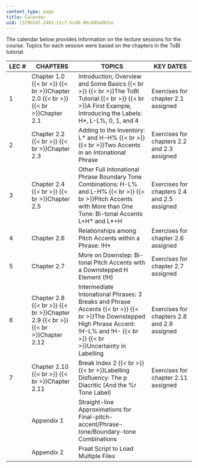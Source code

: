 ```yaml
---
content_type: page
title: Calendar
uid: 1379b2df-2481-21c7-5cd9-90c49da0b7ac
---
```


The calendar below provides information on the lecture sessions for the course. Topics for each session were based on the chapters in the ToBI tutorial.

| LEC # | CHAPTERS | TOPICS | KEY DATES |
| --- | --- | --- | --- |
| 1 | Chapter 1.0  {{< br >}}  {{< br >}}Chapter 2.0  {{< br >}}  {{< br >}}Chapter 2.1 | Introduction, Overview and Some Basics  {{< br >}}  {{< br >}}The ToBI Tutorial  {{< br >}}  {{< br >}}A First Example, Introducing the Labels: H\*, L-L%, 0, 1, and 4 | Exercises for chapter 2.1 assigned |
| 2 | Chapter 2.2  {{< br >}}  {{< br >}}Chapter 2.3 | Adding to the Inventory: L\* and H-H%  {{< br >}}  {{< br >}}Two Accents in an Intonational Phrase | Exercises for chapters 2.2 and 2.3 assigned |
| 3 | Chapter 2.4  {{< br >}}  {{< br >}}Chapter 2.5 | Other Full Intonational Phrase Boundary Tone Combinations: H-L% and L-H%  {{< br >}}  {{< br >}}Pitch Accents with More than One Tone: Bi-tonal Accents L+H\* and L\*+H | Exercises for chapters 2.4 and 2.5 assigned |
| 4 | Chapter 2.6 | Relationships among Pitch Accents within a Phrase: !H\* | Exercises for chapter 2.6 assigned |
| 5 | Chapter 2.7 | More on Downstep: Bi-tonal Pitch Accents with a Downstepped H Element (!H) | Exercises for chapter 2.7 assigned |
| 6 | Chapter 2.8  {{< br >}}  {{< br >}}Chapter 2.9  {{< br >}}  {{< br >}}Chapter 2.12 | Intermediate Intonational Phrases: 3 Breaks and Phrase Accents  {{< br >}}  {{< br >}}The Downstepped High Phrase Accent: !H-L% and !H-  {{< br >}}  {{< br >}}Uncertainty in Labelling | Exercises for chapters 2.8 and 2.9 assigned |
| 7 | Chapter 2.10  {{< br >}}  {{< br >}}Chapter 2.11 | Break Index 2  {{< br >}}  {{< br >}}Labelling Disfluency: The p Diacritic (And the %r Tone Label) | Exercises for chapter 2.11 assigned |
|  | Appendix 1 | Straight-line Approximations for Final-pitch-accent/Phrase-tone/Boundary-tone Combinations |  |
|  | Appendix 2 | Praat Script to Load Multiple Files |